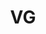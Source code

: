 ---
layout: startup_page
title: "VG"
id: "vg.je"
permalink: "/vgvg.je04012025/"
website: "https://www.vg.je/"
funding_round: "Acquisition"
funding_amount: ""
investors: "Mayfair Equity Partners"
about: "VG is a leading independent provider of private wealth, corporate, and fund administration services, servicing a global client base of individuals, corporates, and fund managers with over £14 billion in assets under management. They offer a full spectrum of legal entity management services, from establishment to ongoing maintenance and compliance. The company is recognized for its expertise in Islamic Finance."
markets: "Financial Services, Wealth Management, Fund Administration, Fiduciary solutions, Private Wealth solutions, Family Office solutions, Corporate solutions, Employee Benefit solutions, Real Estate structuring, Islamic Finance and Shariah-compliant solutions, Structured Finance, Employee Incentives, Fund Administration, Debt Capital Markets, Family Offices, Trust, Share Plan Administration, and Employee Benefit Trust"
hq: "St Helier, Jersey, Jersey"
founded_year: "1982"
linkedin: "https://www.linkedin.com/company/vgjersey"
twitter: ""
instagram: ""
facebook: ""
crunchbase: ""
pitchbook: ""

# SEO Optimization
meta_title: "VG - Acquisition"
meta_description: "VG, VG is a leading independent provider of private wealth, corporate, and fund administration services, servicing a global client base of individuals, co..."
meta_keywords: "VG, Financial Services, Wealth Management, Fund Administration, Fiduciary solutions, Private Wealth solutions, Family Office solutions, Corporate solutions, Employee Benefit solutions, Real Estate structuring, Islamic Finance and Shariah-compliant solutions, Structured Finance, Employee Incentives, Fund Administration, Debt Capital Markets, Family Offices, Trust, Share Plan Administration, and Employee Benefit Trust, Acquisition funding"
canonical_url: "https://pkprojectstartups.github.io/projectstartups.com/vgvg.je04012025/"
---